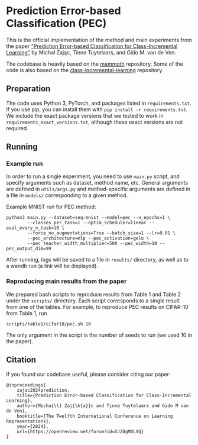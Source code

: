 # Prediction Error-based Classification (PEC)

This is the official implementation of the method and main experiments from the paper
["Prediction Error-based Classification for Class-Incremental Learning"](https://arxiv.org/abs/2305.18806)
by Michał Zając, Tinne Tuytelaars, and Gido M. van de Ven.

The codebase is heavily based on the [mammoth](https://github.com/aimagelab/mammoth) repository. Some of the code is also based on the [class-incremental-learning](https://github.com/GMvandeVen/class-incremental-learning) repository.

## Preparation

The code uses Python 3, PyTorch, and packages listed in `requirements.txt`. If you use pip, you can install them with `pip install -r requirements.txt`. We include the exact package versions that we tested to work in `requirements_exact_versions.txt`, although these exact versions are not required.

## Running

### Example run
In order to run a single experiment, you need to use `main.py` script, and specify arguments such as dataset, method name, etc. General arguments are defined in `utils/args.py` and method-specific arguments are defined in a file in `models/` corresponding to a given method.

Example MNIST run for PEC method:
```
python3 main.py --dataset=seq-mnist --model=pec --n_epochs=1 \
        --classes_per_task=1 --optim_scheduler=linear --eval_every_n_task=10 \
        --force_no_augmentations=True --batch_size=1 --lr=0.01 \
        --pec_architecture=mlp --pec_activation=gelu \
        --pec_teacher_width_multiplier=500 --pec_width=10 --pec_output_dim=99
```

After running, logs will be saved to a file in `results/` directory, as well as to a wandb run (a link will be displayed).

### Reproducing main results from the paper
We prepared bash scripts to reproduce results from Table 1 and Table 2 under the `scripts/` directory. Each script corresponds to a single result from one of the tables. For example, to reproduce PEC results on CIFAR-10 from Table 1, run 

```
scripts/table1/cifar10/pec.sh 10
```

The only argument in the script is the number of seeds to run (we used 10 in the paper).



## Citation
If you found our codebase useful, please consider citing our paper:

    @inproceedings{
        zajac2024prediction,
        title={Prediction Error-based Classification for Class-Incremental Learning},
        author={Micha{\l} Zaj{\k{a}}c and Tinne Tuytelaars and Gido M van de Ven},
        booktitle={The Twelfth International Conference on Learning Representations},
        year={2024},
        url={https://openreview.net/forum?id=DJZDgMOLXQ}
    }
